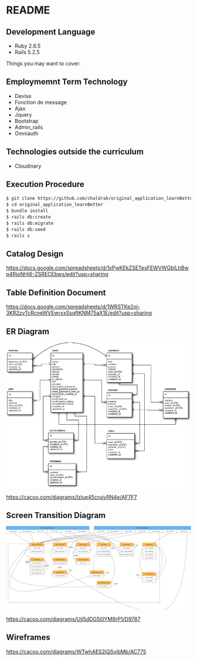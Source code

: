 # README

## Development Language

- Ruby 2.6.5
- Rails 5.2.5

Things you may want to cover:

## Employmemnt Term Technology

- Devise
- Fonction de message
- Ajax
- Jquery
- Bootstrap
- Admin_rails
- Omniauth

## Technologies outside the curriculum

- Cloudinary

## Execution Procedure

```bash
$ git clone https://github.com/chaldrak/original_application_learnBetter.git
$ cd original_application_learnBetter
$ bundle install
$ rails db:create
$ rails db:migrate
$ rails db:seed
$ rails s
```

## Catalog Design

https://docs.google.com/spreadsheets/d/1xPwKEkZSETesFEWVWGbILhBwp4RjoNHi6-ZSRECEbws/edit?usp=sharing

## Table Definition Document

https://docs.google.com/spreadsheets/d/1WRSTKe2oj-3KR2zvTcRcneWVEwrxxSsqftKNM75aX1E/edit?usp=sharing

## ER Diagram

![ER Diagram (1)](public/diagrams/erdiagram.png)

https://cacoo.com/diagrams/lzlue45crujyRN4e/AF7F7

## Screen Transition Diagram

![transition  diagramme](public/diagrams/transition.png)

https://cacoo.com/diagrams/UjI5dDG5l0YM9rP1/D9787

## Wireframes

https://cacoo.com/diagrams/WTwhAES2jQSvibMb/AC775